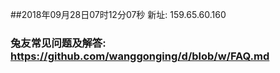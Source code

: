 ##2018年09月28日07时12分07秒 新址: 159.65.60.160
### 兔友常见问题及解答: https://github.com/wanggonging/d/blob/w/FAQ.md
